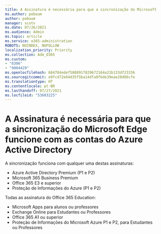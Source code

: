 ```yaml
---
title: A Assinatura é necessária para que a sincronização do Microsoft Edge funcione com as contas do Azure Active Directory
ms.author: pebaum
author: pebaum
manager: scotv
ms.date: 07/26/2021
ms.audience: Admin
ms.topic: article
ms.service: o365-administration
ROBOTS: NOINDEX, NOFOLLOW
localization_priority: Priority
ms.collection: Adm_O365
ms.custom:
- "8306"
- "9004429"
ms.openlocfilehash: 684784edef5888917829672164a21b133df23336
ms.sourcegitcommit: e9fcd72e64d35f5ba14dfa0fbde39eae20d86cfe
ms.translationtype: HT
ms.contentlocale: pt-BR
ms.lasthandoff: 07/27/2021
ms.locfileid: "53603225"
---
```

# <a name="subscription-needed-for-microsoft-edge-sync-to-work-with-azure-active-directory-accounts"></a>A Assinatura é necessária para que a sincronização do Microsoft Edge funcione com as contas do Azure Active Directory

A sincronização funciona com qualquer uma destas assinaturas:

- Azure Active Directory Premium (P1 e P2)
- Microsoft 365 Business Premium
- Office 365 E3 e superior
- Proteção de Informações do Azure (P1 e P2)

Todas as assinatura do Office 365 Education:

- Microsoft Apps para alunos ou professores
- Exchange Online para Estudantes ou Professores
- Office 365 A1 ou superior
- Proteção de Informações do Microsoft Azure P1 e P2, para Estudantes ou Professores


